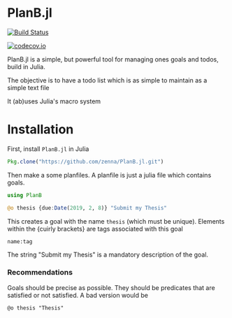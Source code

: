 # PlanB.jl

[![Build Status](https://travis-ci.org/zenna/PlanB.jl.svg?branch=master)](https://travis-ci.org/zenna/PlanB.jl)

[![codecov.io](http://codecov.io/github/zenna/PlanB.jl/coverage.svg?branch=master)](http://codecov.io/github/zenna/PlanB.jl?branch=master)

PlanB.jl is a simple, but powerful tool for managing ones goals and todos, build in Julia.

The objective is to have a todo list which is as simple to maintain as a simple
text file

It (ab)uses Julia's macro system

# Installation

First, install `PlanB.jl` in Julia

```julia
Pkg.clone("https://github.com/zenna/PlanB.jl.git")
```

Then make a some planfiles.  A planfile is just a julia file which contains goals.

```julia
using PlanB

@o thesis {due:Date(2019, 2, 8)} "Submit my Thesis"
```
This creates a goal with the name `thesis` (which must be unique).
Elements within the {cuirly brackets} are tags associated with this goal

`name:tag`

The string "Submit my Thesis" is a mandatory description of the goal.

### Recommendations
Goals should be precise as possible.  They should be predicates that are satisfied or not satisfied.
A bad version would be

```
@o thesis "Thesis"
```
